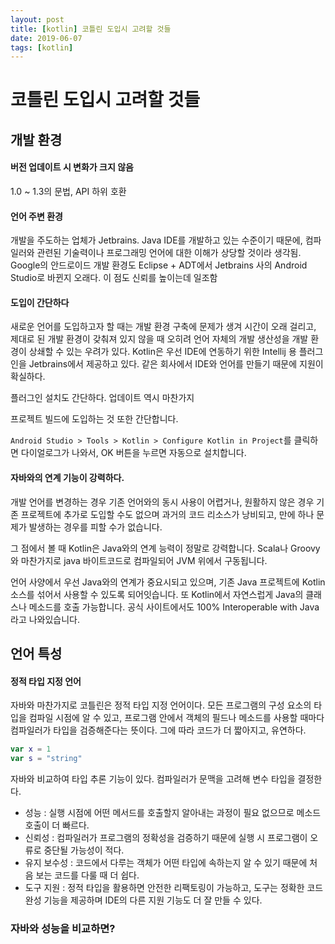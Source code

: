 ```yaml
---
layout: post
title: [kotlin] 코틀린 도입시 고려할 것들
date: 2019-06-07
tags: [kotlin]
---
```




# 코틀린 도입시 고려할 것들

## 개발 환경

#### 버전 업데이트 시 변화가 크지 않음
1.0 ~ 1.3의 문법, API 하위 호환

#### 언어 주변 환경

개발을 주도하는 업체가 Jetbrains. Java IDE를 개발하고 있는 수준이기 때문에, 컴파일러와 관련된 기술력이나 프로그래밍 언어에 대한 이해가 상당할 것이라 생각됨.
Google의 안드로이드 개발 환경도 Eclipse + ADT에서 Jetbrains 사의 Android Studio로 바뀐지 오래다. 이 점도 신뢰를 높이는데 일조함

#### 도입이 간단하다

새로운 언어를 도입하고자 할 때는 개발 환경 구축에 문제가 생겨 시간이 오래 걸리고, 제대로 된 개발 환경이 갖춰져 있지 않을 때 오히려 언어 자체의 개발 생산성을 개발 환경이 상쇄할 수 있는 우려가 있다.
Kotlin은 우선 IDE에 연동하기 위한 Intellij 용 플러그인을 Jetbrains에서 제공하고 있다. 같은 회사에서 IDE와 언어를 만들기 때문에 지원이 확실하다.

플러그인 설치도 간단하다. 업데이트 역시 마찬가지

프로젝트 빌드에 도입하는 것 또한 간단합니다.

  `Android Studio > Tools > Kotlin > Configure Kotlin in Project`를 클릭하면 다이얼로그가 나와서, OK 버튼을 누르면  자동으로 설치합니다.

#### 자바와의 연계 기능이 강력하다.

개발 언어를 변경하는 경우 기존 언어와의 동시 사용이 어렵거나, 원활하지 않은 경우 기존 프로젝트에 추가로 도입할 수도 없으며 과거의 코드 리소스가 낭비되고, 만에 하나 문제가 발생하는 경우를 피할 수가 없습니다.

그 점에서 볼 때 Kotlin은 Java와의 연계 능력이 정말로 강력합니다. Scala나 Groovy와 마찬가지로 java 바이트코드로 컴파일되어 JVM 위에서 구동됩니다.

언어 사양에서 우선 Java와의 연계가 중요시되고 있으며, 기존 Java 프로젝트에 Kotlin 소스를 섞어서 사용할 수 있도록 되어잇습니다. 또 Kotlin에서 자연스럽게 Java의 클래스나 메소드를 호출 가능합니다. 공식 사이트에서도  100% Interoperable with Java라고 나와있습니다.

## 언어 특성

#### 정적 타입 지정 언어

자바와 마찬가지로 코틀린은 정적 타입 지정 언어이다. 모든 프로그램의 구성 요소의 타입을 컴파일 시점에 알 수 있고, 프로그램 안에서 객체의 필드나 메소드를 사용할 때마다 컴파일러가 타입을 검증해준다는 뜻이다. 그에 따라 코드가 더 짧아지고, 유연하다.

```kotlin
var x = 1
var s = "string"
```

자바와 비교하여 타입 추론 기능이 있다. 컴파일러가 문맥을 고려해 변수 타입을 결정한다.

- 성능 : 실행 시점에 어떤 메서드를 호출할지 알아내는 과정이 필요 없으므로 메소드 호출이 더 빠르다.
- 신뢰성 : 컴파일러가 프로그램의 정확성을 검증하기 때문에 실행 시 프로그램이 오류로 중단될 가능성이 적다.
- 유지 보수성 : 코드에서 다루는 객체가 어떤 타입에 속하는지 알 수 있기 때문에 처음 보는 코드를 다룰 때 더 쉽다.
- 도구 지원 : 정적 타입을 활용하면 안전한 리팩토링이 가능하고, 도구는 정확한 코드 완성 기능을 제공하며 IDE의 다른 지원 기능도 더 잘 만들 수 있다.

### 자바와 성능을 비교하면?

